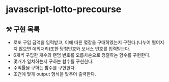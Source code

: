 # javascript-lotto-precourse

## ⚒️ 구현 목록
- 로또 구입 금액을 입력받고, 이에 따른 몇장을 구매하였는지 구한다.(나누어 떨어지지 않으면 예외처리)또한 당첨번호와 보너스 번호를 입력받는다.
- 6개씩 구입한 개수의 랜덤 번호를 오름차순으로 정렬하는 함수를 구현한다.
- 몇개가 일치하는지 구하는 함수를 구현한다.
- 수익률을 구하는 함수를 구현한다.
- 조건에 맞게 output 형식을 맞추어 출력한다.